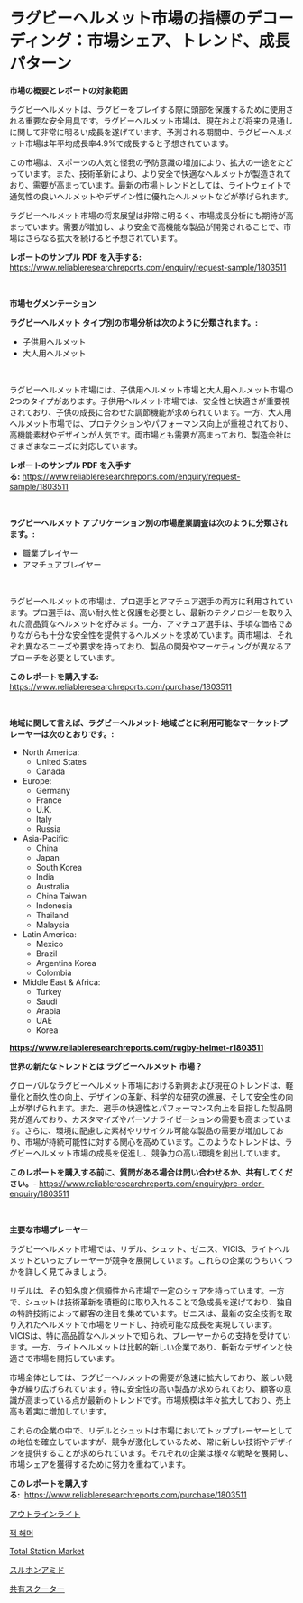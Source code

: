 <p><h1>ラグビーヘルメット市場の指標のデコーディング：市場シェア、トレンド、成長パターン</h1></p><p><strong>市場の概要とレポートの対象範囲</strong></p>
<p><p>ラグビーヘルメットは、ラグビーをプレイする際に頭部を保護するために使用される重要な安全用具です。ラグビーヘルメット市場は、現在および将来の見通しに関して非常に明るい成長を遂げています。予測される期間中、ラグビーヘルメット市場は年平均成長率4.9%で成長すると予想されています。</p><p>この市場は、スポーツの人気と怪我の予防意識の増加により、拡大の一途をたどっています。また、技術革新により、より安全で快適なヘルメットが製造されており、需要が高まっています。最新の市場トレンドとしては、ライトウェイトで通気性の良いヘルメットやデザイン性に優れたヘルメットなどが挙げられます。</p><p>ラグビーヘルメット市場の将来展望は非常に明るく、市場成長分析にも期待が高まっています。需要が増加し、より安全で高機能な製品が開発されることで、市場はさらなる拡大を続けると予想されています。</p></p>
<p><strong>レポートのサンプル PDF を入手する:</strong> <a href="https://www.reliableresearchreports.com/enquiry/request-sample/1803511">https://www.reliableresearchreports.com/enquiry/request-sample/1803511</a></p>
<p>&nbsp;</p>
<p><strong>市場セグメンテーション</strong></p>
<p><strong>ラグビーヘルメット タイプ別の市場分析は次のように分類されます。:</strong></p>
<p><ul><li>子供用ヘルメット</li><li>大人用ヘルメット</li></ul></p>
<p>&nbsp;</p>
<p><p>ラグビーヘルメット市場には、子供用ヘルメット市場と大人用ヘルメット市場の2つのタイプがあります。子供用ヘルメット市場では、安全性と快適さが重要視されており、子供の成長に合わせた調節機能が求められています。一方、大人用ヘルメット市場では、プロテクションやパフォーマンス向上が重視されており、高機能素材やデザインが人気です。両市場とも需要が高まっており、製造会社はさまざまなニーズに対応しています。</p></p>
<p><strong>レポートのサンプル PDF を入手する:</strong>&nbsp;<a href="https://www.reliableresearchreports.com/enquiry/request-sample/1803511">https://www.reliableresearchreports.com/enquiry/request-sample/1803511</a></p>
<p>&nbsp;</p>
<p><strong> ラグビーヘルメット アプリケーション別の市場産業調査は次のように分類されます。:</strong></p>
<p><ul><li>職業プレイヤー</li><li>アマチュアプレイヤー</li></ul></p>
<p>&nbsp;</p>
<p><p>ラグビーヘルメットの市場は、プロ選手とアマチュア選手の両方に利用されています。プロ選手は、高い耐久性と保護を必要とし、最新のテクノロジーを取り入れた高品質なヘルメットを好みます。一方、アマチュア選手は、手頃な価格でありながらも十分な安全性を提供するヘルメットを求めています。両市場は、それぞれ異なるニーズや要求を持っており、製品の開発やマーケティングが異なるアプローチを必要としています。</p></p>
<p><strong>このレポートを購入する:</strong>&nbsp; <a href="https://www.reliableresearchreports.com/purchase/1803511">https://www.reliableresearchreports.com/purchase/1803511</a></p>
<p>&nbsp;</p>
<p><strong>地域に関して言えば、ラグビーヘルメット 地域ごとに利用可能なマーケットプレーヤーは次のとおりです。:</strong></p>
<p><ul>
    <li>
        North America:
        <ul>
            <li>United States</li>
            <li>Canada</li>
        </ul>
    </li>
    <li>
        Europe:
        <ul>
            <li>Germany</li>
            <li>France</li>
            <li>U.K.</li>
            <li>Italy</li>
            <li>Russia</li>
        </ul>
    </li>
    <li>
        Asia-Pacific:
        <ul>
            <li>China</li>
            <li>Japan</li>
            <li>South Korea</li>
            <li>India</li>
            <li>Australia</li>
            <li>China Taiwan</li>
            <li>Indonesia</li>
            <li>Thailand</li>
            <li>Malaysia</li>
        </ul>
    </li>
    <li>
        Latin America:
        <ul>
            <li>Mexico</li>
            <li>Brazil</li>
            <li>Argentina Korea</li>
            <li>Colombia</li>
        </ul>
    </li>
    <li>
        Middle East & Africa:
        <ul>
            <li>Turkey</li>
            <li>Saudi</li>
            <li>Arabia</li>
            <li>UAE</li>
            <li>Korea</li>
        </ul>
    </li>
    </ul></p>
<p><strong><a href="https://www.reliableresearchreports.com/rugby-helmet-r1803511">https://www.reliableresearchreports.com/rugby-helmet-r1803511</a></strong>&nbsp;</p>
<p><strong>世界の新たなトレンドとは ラグビーヘルメット 市場？</strong></p>
<p><p>グローバルなラグビーヘルメット市場における新興および現在のトレンドは、軽量化と耐久性の向上、デザインの革新、科学的な研究の進展、そして安全性の向上が挙げられます。また、選手の快適性とパフォーマンス向上を目指した製品開発が進んでおり、カスタマイズやパーソナライゼーションの需要も高まっています。さらに、環境に配慮した素材やリサイクル可能な製品の需要が増加しており、市場が持続可能性に対する関心を高めています。このようなトレンドは、ラグビーヘルメット市場の成長を促進し、競争力の高い環境を創出しています。</p></p>
<p><strong>このレポートを購入する前に、質問がある場合は問い合わせるか、共有してください。</strong>- <a href="https://www.reliableresearchreports.com/enquiry/pre-order-enquiry/1803511">https://www.reliableresearchreports.com/enquiry/pre-order-enquiry/1803511</a></p>
<p>&nbsp;</p>
<p><strong>主要な市場プレーヤー</strong></p>
<p><p>ラグビーヘルメット市場では、リデル、シュット、ゼニス、VICIS、ライトヘルメットといったプレーヤーが競争を展開しています。これらの企業のうちいくつかを詳しく見てみましょう。</p><p>リデルは、その知名度と信頼性から市場で一定のシェアを持っています。一方で、シュットは技術革新を積極的に取り入れることで急成長を遂げており、独自の特許技術によって顧客の注目を集めています。ゼニスは、最新の安全技術を取り入れたヘルメットで市場をリードし、持続可能な成長を実現しています。VICISは、特に高品質なヘルメットで知られ、プレーヤーからの支持を受けています。一方、ライトヘルメットは比較的新しい企業であり、斬新なデザインと快適さで市場を開拓しています。</p><p>市場全体としては、ラグビーヘルメットの需要が急速に拡大しており、厳しい競争が繰り広げられています。特に安全性の高い製品が求められており、顧客の意識が高まっている点が最新のトレンドです。市場規模は年々拡大しており、売上高も着実に増加しています。</p><p>これらの企業の中で、リデルとシュットは市場においてトッププレーヤーとしての地位を確立していますが、競争が激化しているため、常に新しい技術やデザインを提供することが求められています。それぞれの企業は様々な戦略を展開し、市場シェアを獲得するために努力を重ねています。</p></p>
<p><strong>このレポートを購入する:</strong>&nbsp;&nbsp;<a href="https://www.reliableresearchreports.com/purchase/1803511">https://www.reliableresearchreports.com/purchase/1803511</a></p>
<p><p><a href="https://medium.com/@abdielkilback/%E3%82%A2%E3%82%A6%E3%83%88%E3%83%A9%E3%82%A4%E3%83%B3%E3%83%A9%E3%82%A4%E3%83%84%E5%B8%82%E5%A0%B4-%E5%B8%82%E5%A0%B4%E3%82%B7%E3%82%A7%E3%82%A2-%E5%B8%82%E5%A0%B4%E5%8B%95%E5%90%91-%E3%81%8A%E3%82%88%E3%81%B3%E5%B0%86%E6%9D%A5%E3%81%AE%E6%88%90%E9%95%B7%E3%82%92%E6%8E%A2%E3%82%8B-157da50ed087">アウトラインライト</a></p><p><a href="https://github.com/Tristiarton768456/Market-Research-Report-List-1/blob/main/518827431917.md">잭 해머</a></p><p><a href="https://github.com/nicholepatriciadoylenwnrjr0/Market-Research-Report-List-2/blob/main/total-station-market.md">Total Station Market</a></p><p><a href="https://github.com/pepo3k/Market-Research-Report-List-1/blob/main/551504534581.md">スルホンアミド</a></p><p><a href="https://medium.com/@rodhoppe07/%E5%85%B1%E6%9C%89%E3%82%B9%E3%82%AF%E3%83%BC%E3%82%BF%E3%83%BC%E3%83%9E%E3%83%BC%E3%82%B1%E3%83%83%E3%83%88-%E7%AB%B6%E4%BA%89%E5%88%86%E6%9E%90-%E5%B8%82%E5%A0%B4%E5%8B%95%E5%90%91-2031%E5%B9%B4%E3%81%BE%E3%81%A7%E3%81%AE%E4%BA%88%E6%B8%AC-fe9ab9ff1b86">共有スクーター</a></p></p>